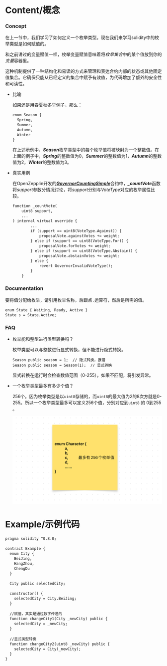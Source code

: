 # Content/概念

### Concept

在上一节中，我们学习了如何定义一个枚举类型。现在我们来学习solidity中的枚举类型是如何赋值的。

和之前讲过的变量赋值一样，枚举变量赋值意味着将*枚举集合*中的某个值放到你的*变量*容器里。

这种机制提供了一种结构化和易读的方式来管理和表达合约内部的状态或其他固定值集合。它确保只能从已经定义的集合中赋予有效值，为代码增加了额外的安全性和可读性。

- 比喻
    
    如果还是用春夏秋冬举例子，那么：
    
    ```solidity
    enum Season {
      Spring,
      Summer,
      Autumn,
      Winter
    }
    ```
    
    在上述示例中，***Season***枚举类型中的每个枚举值将被映射为一个整数值。在上面的例子中，***Spring***的整数值为0，***Summer***的整数值为1，***Autumn***的整数值为2，***Winter***的整数值为3。
    
- 真实用例
    
    在OpenZepplin开发的[***GovernorCountingSimple***](https://github.com/OpenZeppelin/openzeppelin-contracts/blob/9ef69c03d13230aeff24d91cb54c9d24c4de7c8b/contracts/governance/extensions/GovernorCountingSimple.sol#L15)合约中，***_countVote***函数将*support*参数分情况讨论，将*support*分别与*VoteType*对应的枚举属性比较。
    
    ```solidity
    function _countVote(
        uint8 support,
        ...
    ) internal virtual override {
            ...
            if (support == uint8(VoteType.Against)) {
                proposalVote.againstVotes += weight;
            } else if (support == uint8(VoteType.For)) {
                proposalVote.forVotes += weight;
            } else if (support == uint8(VoteType.Abstain)) {
                proposalVote.abstainVotes += weight;
            } else {
                revert GovernorInvalidVoteType();
            }
        }
    ```
    

### Documentation

要将值分配给枚举，请引用枚举名称，后跟点`.`运算符，然后是所需的值。

```solidity
enum State { Waiting, Ready, Active }
State s = State.Active;
```

### FAQ

- 枚举能和整型进行类型转换吗？
    
    枚举类型可以与整数进行显式转换，但不能进行隐式转换。
    
    ```solidity
    Season public season = 1;  // 隐式转换，报错
    Season public season = Season(1);  // 显式转换
    ```
    
    显式转换在运行时会检查数值范围（0-255），如果不匹配，将引发异常。
    
- 一个枚举类型最多有多少个值？
    
    256个。因为枚举类型是以`uint8`存储的，而`uint8`的最大值为2的8次方就是0-255。所以一个枚举类型最多可以定义256个值，分别对应到`uint8` 的 0到255 。
    
    ![EEF3162B-8689-4899-843C-C0C27895BDBF.jpeg](./img/2-1.jpeg)
# Example/示例代码

```solidity
pragma solidity ^0.8.0;

contract Example {
  enum City {
    BeiJing,
    HangZhou,
    ChengDu
  }

  City public selectedCity;

  constructor() {
    selectedCity = City.BeiJing;
  }
  
  //赋值，其实是通过数字传递的
  function changeCity1(City _newCity) public {
    selectedCity = _newCity;
  }

  //显式类型转换
  function changeCity2(uint8 _newCity) public {
    selectedCity = City(_newCity);
  }
}
```